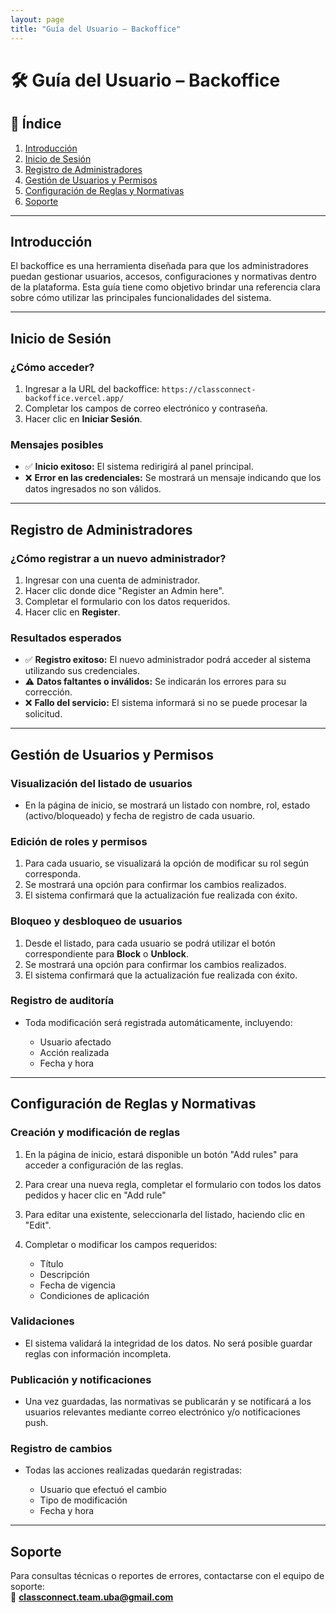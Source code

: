 ```yaml
---
layout: page
title: "Guía del Usuario – Backoffice"
---
```


# 🛠️ Guía del Usuario – Backoffice

## 📌 Índice

1. [Introducción](#introducción)  
2. [Inicio de Sesión](#inicio-de-sesión)  
3. [Registro de Administradores](#registro-de-administradores)  
4. [Gestión de Usuarios y Permisos](#gestión-de-usuarios-y-permisos)  
5. [Configuración de Reglas y Normativas](#configuración-de-reglas-y-normativas)  
6. [Soporte](#soporte)

---

## Introducción

El backoffice es una herramienta diseñada para que los administradores puedan gestionar usuarios, accesos, configuraciones y normativas dentro de la plataforma. Esta guía tiene como objetivo brindar una referencia clara sobre cómo utilizar las principales funcionalidades del sistema.

---

## Inicio de Sesión

### ¿Cómo acceder?

1. Ingresar a la URL del backoffice: `https://classconnect-backoffice.vercel.app/`  
2. Completar los campos de correo electrónico y contraseña.  
3. Hacer clic en **Iniciar Sesión**.

### Mensajes posibles

- ✅ **Inicio exitoso:** El sistema redirigirá al panel principal.  
- ❌ **Error en las credenciales:** Se mostrará un mensaje indicando que los datos ingresados no son válidos.

---

## Registro de Administradores

### ¿Cómo registrar a un nuevo administrador?

1. Ingresar con una cuenta de administrador.  
2. Hacer clic donde dice "Register an Admin here".  
3. Completar el formulario con los datos requeridos.  
4. Hacer clic en **Register**.

### Resultados esperados

- ✅ **Registro exitoso:** El nuevo administrador podrá acceder al sistema utilizando sus credenciales.  
- ⚠️ **Datos faltantes o inválidos:** Se indicarán los errores para su corrección.  
- ❌ **Fallo del servicio:** El sistema informará si no se puede procesar la solicitud.

---

## Gestión de Usuarios y Permisos

### Visualización del listado de usuarios

* En la página de inicio, se mostrará un listado con nombre, rol, estado (activo/bloqueado) y fecha de registro de cada usuario.

### Edición de roles y permisos

1. Para cada usuario, se visualizará la opción de modificar su rol según corresponda.  
2. Se mostrará una opción para confirmar los cambios realizados.  
3. El sistema confirmará que la actualización fue realizada con éxito.

### Bloqueo y desbloqueo de usuarios

1. Desde el listado, para cada usuario se podrá utilizar el botón correspondiente para **Block** o **Unblock**.  
2. Se mostrará una opción para confirmar los cambios realizados.  
3. El sistema confirmará que la actualización fue realizada con éxito.

### Registro de auditoría

* Toda modificación será registrada automáticamente, incluyendo:

  * Usuario afectado  
  * Acción realizada  
  * Fecha y hora  

---

## Configuración de Reglas y Normativas

### Creación y modificación de reglas

1. En la página de inicio, estará disponible un botón "Add rules" para acceder a configuración de las reglas.  
2. Para crear una nueva regla, completar el formulario con todos los datos pedidos y hacer clic en "Add rule"  
3. Para editar una existente, seleccionarla del listado, haciendo clic en "Edit".  
4. Completar o modificar los campos requeridos:

   * Título  
   * Descripción  
   * Fecha de vigencia  
   * Condiciones de aplicación  

### Validaciones

* El sistema validará la integridad de los datos. No será posible guardar reglas con información incompleta.

### Publicación y notificaciones

* Una vez guardadas, las normativas se publicarán y se notificará a los usuarios relevantes mediante correo electrónico y/o notificaciones push.

### Registro de cambios

* Todas las acciones realizadas quedarán registradas:

  * Usuario que efectuó el cambio  
  * Tipo de modificación  
  * Fecha y hora  

---

## Soporte

Para consultas técnicas o reportes de errores, contactarse con el equipo de soporte:  
📧 **[classconnect.team.uba@gmail.com](mailto:classconnect.team.uba@gmail.com)**
